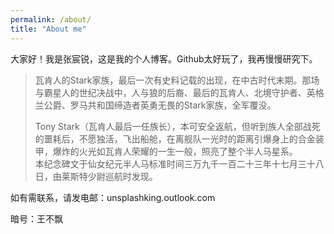 ```yaml
---
permalink: /about/
title: "About me"
---
```


大家好！我是张宸锐，这是我的个人博客。Github太好玩了，我再慢慢研究下。



> 瓦肯人的Stark家族，最后一次有史料记载的出现，在中古时代末期。那场与霸星人的世纪决战中，人与狼的后裔、最后的瓦肯人、北境守护者、英格兰公爵、罗马共和国缔造者英勇无畏的Stark家族，全军覆没。  
>   
> Tony Stark（瓦肯人最后一任族长），本可安全返航，但听到族人全部战死的噩耗后，不愿独活，飞出船舱，在离舰队一光时的距离引爆身上的合金装甲，爆炸的火光如瓦肯人荣耀的一生一般，照亮了整个半人马星系。  
> 本纪念碑文于仙女纪元半人马标准时间三万九千一百二十三年十七月三十八日，由莱斯特少尉巡航时发现。

如有需联系，请发电邮：unsplashking.outlook.com

暗号：王不飘
